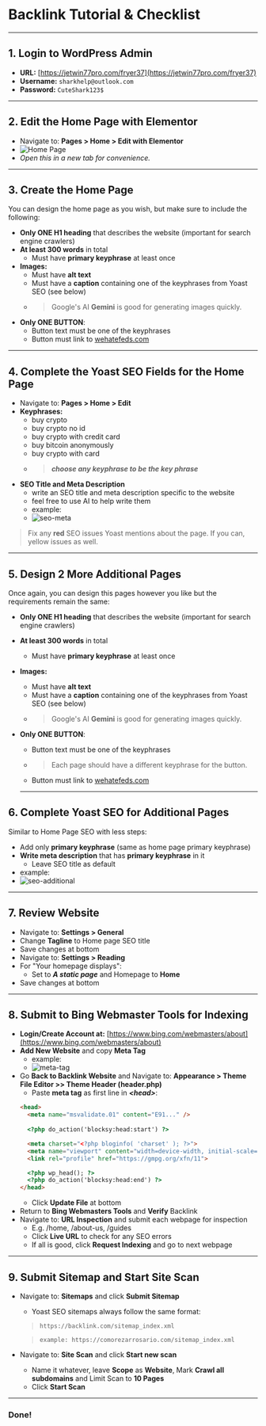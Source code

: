 # Backlink Tutorial & Checklist

---

## 1. Login to WordPress Admin

- **URL:** [https://jetwin77pro.com/fryer37](https://jetwin77pro.com/fryer37)
- **Username:** `sharkhelp@outlook.com`
- **Password:** `CuteShark123$`

---

## 2. Edit the Home Page with Elementor

- Navigate to: **Pages > Home > Edit with Elementor**
- ![Home Page](assets/home.png)
- *Open this in a new tab for convenience.*

---

## 3. Create the Home Page

You can design the home page as you wish, but make sure to include the following:

- **Only ONE H1 heading** that describes the website (important for search engine crawlers)
- **At least 300 words** in total
  - Must have **primary keyphrase** at least once
- **Images:**
  - Must have **alt text**
  - Must have a **caption** containing one of the keyphrases from Yoast SEO (see below)
  - > Google's AI **Gemini** is good for generating images quickly.
- **Only ONE BUTTON**:
  - Button text must be one of the keyphrases
  - Button must link to [wehatefeds.com](https://wehatefeds.com)

---

## 4. Complete the Yoast SEO Fields for the Home Page

- Navigate to: **Pages > Home > Edit**
- **Keyphrases:**
    - buy crypto
    - buy crypto no id
    - buy crypto with credit card
    - buy bitcoin anonymously
    - buy crypto with card
    - > ***choose any keyphrase to be the key phrase***
- **SEO Title and Meta Description**
    - write an SEO title and meta description specific to the website
    - feel free to use AI to help write them
    - example:
    - ![seo-meta](assets/seo-meta.png)
> Fix any **red** SEO issues Yoast mentions about the page. If you can, yellow issues as well.

---

## 5. Design 2 More Additional Pages

Once again, you can design this pages however you like but the requirements remain the same:

- **Only ONE H1 heading** that describes the website (important for search engine crawlers)
- **At least 300 words** in total
  - Must have **primary keyphrase** at least once
- **Images:**
  - Must have **alt text**
  - Must have a **caption** containing one of the keyphrases from Yoast SEO (see below)
  - > Google's AI **Gemini** is good for generating images quickly.
- **Only ONE BUTTON**:
  - Button text must be one of the keyphrases
  - > Each page should have a different keyphrase for the button.
  - Button must link to [wehatefeds.com](https://wehatefeds.com)

  ---

## 6. Complete Yoast SEO for Additional Pages

Similar to Home Page SEO with less steps:
- Add only **primary keyphrase** (same as home page primary keyphrase)
- **Write meta description** that has **primary keyphrase** in it
  - Leave SEO title as default
- example:
- ![seo-additional](assets/seo-additional.png)

---

## 7. Review Website

- Navigate to: **Settings > General**
- Change **Tagline** to Home page SEO title
- Save changes at bottom
- Navigate to: **Settings > Reading**
- For "Your homepage displays":
  - Set to ***A static page*** and Homepage to **Home**
- Save changes at bottom

---

## 8. Submit to Bing Webmaster Tools for Indexing

- **Login/Create Account at:** [https://www.bing.com/webmasters/about](https://www.bing.com/webmasters/about)
- **Add New Website** and copy **Meta Tag**
  - example:
  - ![meta-tag](assets/meta-tag.png)
- Go **Back to Backlink Website** and Navigate to: **Appearance > Theme File Editor >> Theme Header (header.php)**
  - Paste **meta tag** as first line in ***&lt;head&gt;***:
  > 
    ```html
    <head>
      <meta name="msvalidate.01" content="E91..." />
      
      <?php do_action('blocksy:head:start') ?>

      <meta charset="<?php bloginfo( 'charset' ); ?>">
      <meta name="viewport" content="width=device-width, initial-scale=1, maximum-scale=5, viewport-fit=cover">
      <link rel="profile" href="https://gmpg.org/xfn/11">

      <?php wp_head(); ?>
      <?php do_action('blocksy:head:end') ?>
    </head>
    ```
  - Click **Update File** at bottom
- Return to **Bing Webmasters Tools** and **Verify** Backlink
- Navigate to: **URL Inspection** and submit each webpage for inspection
  - E.g. /home, /about-us, /guides
  - Click **Live URL** to check for any SEO errors
  - If all is good, click **Request Indexing** and go to next webpage

---

## 9. Submit Sitemap and Start Site Scan

- Navigate to: **Sitemaps** and click **Submit Sitemap**
  - Yoast SEO sitemaps always follow the same format:
  > ```https://backlink.com/sitemap_index.xml```
  
  > ```example: https://comorezarrosario.com/sitemap_index.xml```
- Navigate to: **Site Scan** and click **Start new scan**
  - Name it whatever, leave **Scope** as **Website**, Mark **Crawl all subdomains** and Limit Scan to **10 Pages**
  - Click **Start Scan**

---

### Done!